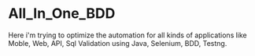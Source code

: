 # All_In_One_BDD
Here i'm trying to optimize the automation for all kinds of applications like Moble, Web, API, Sql Validation using Java, Selenium, BDD, Testng.
